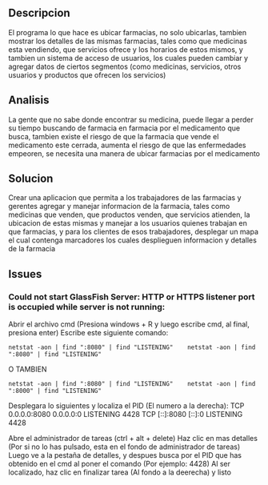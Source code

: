 ## Descripcion
El programa lo que hace es ubicar farmacias, no solo ubicarlas, tambien mostrar los detalles de las mismas farmacias, tales como que medicinas esta vendiendo, que servicios ofrece y los horarios de estos mismos, y tambien un sistema de acceso de usuarios, los cuales pueden cambiar y agregar datos de ciertos segmentos (como medicinas, servicios, otros usuarios y productos que ofrecen los servicios)

## Analisis
La gente que no sabe donde encontrar su medicina, puede llegar a perder su tiempo buscando de farmacia en farmacia por el medicamento que busca, tambien existe el riesgo de que la farmacia que vende el medicamento este cerrada, aumenta el riesgo de que las enfermedades empeoren, se necesita una manera de ubicar farmacias por el medicamento

## Solucion
Crear una aplicacion que permita a los trabajadores de las farmacias y gerentes agregar y manejar informacion de la farmacia, tales como medicinas que venden, que productos venden, que servicios atienden, la ubicacion de estas mismas y manejar a los usuarios quienes trabajan en que farmacias, y para los clientes de esos trabajadores, desplegar un mapa el cual contenga marcadores los cuales desplieguen informacion y detalles de la farmacia

## Issues
### Could not start GlassFish Server: HTTP or HTTPS listener port is occupied while server is not running:

Abrir el archivo cmd (Presiona windows + R y luego escribe cmd, al final, presiona enter)
Escribe este siguiente comando: 
```
netstat -aon | find ":8080" | find "LISTENING"    netstat -aon | find ":8080" | find "LISTENING"
```
O TAMBIEN
```
netstat -aon | find ":8080" | find "LISTENING"    netstat -aon | find ":8000" | find "LISTENING"
```
Desplegara lo siguientes y localiza el PID (El numero a la derecha):
  TCP    0.0.0.0:8080           0.0.0.0:0              LISTENING       4428
  TCP    [::]:8080              [::]:0                 LISTENING       4428

Abre el administrador de tareas (ctrl + alt + delete)
Haz clic en mas detalles (Por si no lo has pulsado, esta en el fondo de administrador de tareas)
Luego ve a la pestaña de detalles, y despues busca por el PID que has obtenido en el cmd al poner el comando (Por ejemplo: 4428)
Al ser localizado, haz clic en finalizar tarea (Al fondo a la deerecha) y listo

